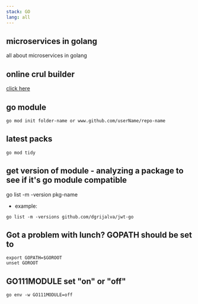 ```yaml
---
stack: GO
lang: all
---
```


## microservices in golang
all about microservices in golang

## online crul builder
[click here](https://tools.w3cub.com/curl-builder)

## go module
```
go mod init folder-name or www.github.com/userName/repo-name
```

## latest packs
```
go mod tidy
```

## get version of module - analyzing a package to see if it's go module compatible
go list -m -version pkg-name
- example:
```
go list -m -versions github.com/dgrijalva/jwt-go
```

## Got a problem with lunch? GOPATH should be set to
```
export GOPATH=$GOROOT
unset GOROOT
```

##  GO111MODULE set "on" or "off"
```
go env -w GO111MODULE=off
```